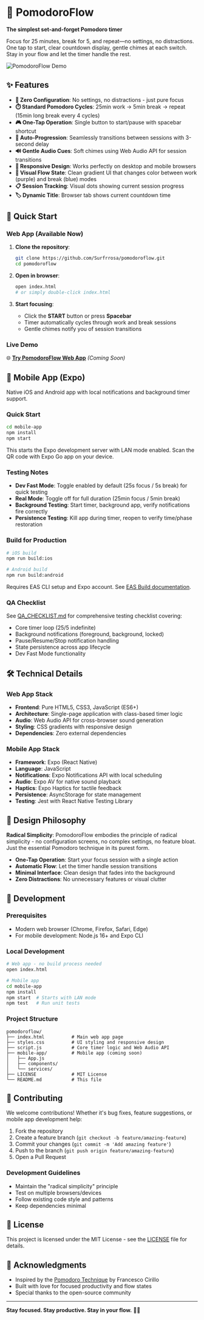 # 🍅 PomodoroFlow

**The simplest set-and-forget Pomodoro timer**

Focus for 25 minutes, break for 5, and repeat—no settings, no distractions. One tap to start, clear countdown display, gentle chimes at each switch. Stay in your flow and let the timer handle the rest.

![PomodoroFlow Demo](/home/ubuntu/screenshots/file_home_ubuntu_152852.png)

## ✨ Features

- **🎯 Zero Configuration**: No settings, no distractions - just pure focus
- **⏱️ Standard Pomodoro Cycles**: 25min work → 5min break → repeat (15min long break every 4 cycles)
- **🎮 One-Tap Operation**: Single button to start/pause with spacebar shortcut
- **🔄 Auto-Progression**: Seamlessly transitions between sessions with 3-second delay
- **🔊 Gentle Audio Cues**: Soft chimes using Web Audio API for session transitions
- **📱 Responsive Design**: Works perfectly on desktop and mobile browsers
- **🎨 Visual Flow State**: Clean gradient UI that changes color between work (purple) and break (blue) modes
- **📋 Session Tracking**: Visual dots showing current session progress
- **🏷️ Dynamic Title**: Browser tab shows current countdown time

## 🚀 Quick Start

### Web App (Available Now)

1. **Clone the repository**:
   ```bash
   git clone https://github.com/Surfrrosa/pomodoroflow.git
   cd pomodoroflow
   ```

2. **Open in browser**:
   ```bash
   open index.html
   # or simply double-click index.html
   ```

3. **Start focusing**:
   - Click the **START** button or press **Spacebar**
   - Timer automatically cycles through work and break sessions
   - Gentle chimes notify you of session transitions

### Live Demo

🌐 **[Try PomodoroFlow Web App](https://surfrrosa.github.io/pomodoroflow)** *(Coming Soon)*

## 📱 Mobile App (Expo)

Native iOS and Android app with local notifications and background timer support.

### Quick Start

```bash
cd mobile-app
npm install
npm start
```

This starts the Expo development server with LAN mode enabled. Scan the QR code with Expo Go app on your device.

### Testing Notes

- **Dev Fast Mode**: Toggle enabled by default (25s focus / 5s break) for quick testing
- **Real Mode**: Toggle off for full duration (25min focus / 5min break)
- **Background Testing**: Start timer, background app, verify notifications fire correctly
- **Persistence Testing**: Kill app during timer, reopen to verify time/phase restoration

### Build for Production

```bash
# iOS build
npm run build:ios

# Android build  
npm run build:android
```

Requires EAS CLI setup and Expo account. See [EAS Build documentation](https://docs.expo.dev/build/introduction/).

### QA Checklist

See [QA_CHECKLIST.md](QA_CHECKLIST.md) for comprehensive testing checklist covering:
- Core timer loop (25/5 indefinite)
- Background notifications (foreground, background, locked)
- Pause/Resume/Stop notification handling
- State persistence across app lifecycle
- Dev Fast Mode functionality

## 🛠️ Technical Details

### Web App Stack
- **Frontend**: Pure HTML5, CSS3, JavaScript (ES6+)
- **Architecture**: Single-page application with class-based timer logic
- **Audio**: Web Audio API for cross-browser sound generation
- **Styling**: CSS gradients with responsive design
- **Dependencies**: Zero external dependencies

### Mobile App Stack
- **Framework**: Expo (React Native)
- **Language**: JavaScript
- **Notifications**: Expo Notifications API with local scheduling
- **Audio**: Expo AV for native sound playback
- **Haptics**: Expo Haptics for tactile feedback
- **Persistence**: AsyncStorage for state management
- **Testing**: Jest with React Native Testing Library

## 🎨 Design Philosophy

**Radical Simplicity**: PomodoroFlow embodies the principle of radical simplicity - no configuration screens, no complex settings, no feature bloat. Just the essential Pomodoro technique in its purest form.

- **One-Tap Operation**: Start your focus session with a single action
- **Automatic Flow**: Let the timer handle session transitions
- **Minimal Interface**: Clean design that fades into the background
- **Zero Distractions**: No unnecessary features or visual clutter

## 🔧 Development

### Prerequisites
- Modern web browser (Chrome, Firefox, Safari, Edge)
- For mobile development: Node.js 16+ and Expo CLI

### Local Development
```bash
# Web app - no build process needed
open index.html

# Mobile app
cd mobile-app
npm install
npm start  # Starts with LAN mode
npm test   # Run unit tests
```

### Project Structure
```
pomodoroflow/
├── index.html          # Main web app page
├── styles.css          # UI styling and responsive design
├── script.js           # Core timer logic and Web Audio API
├── mobile-app/         # Mobile app (coming soon)
│   ├── App.js
│   ├── components/
│   └── services/
├── LICENSE             # MIT License
└── README.md           # This file
```

## 🤝 Contributing

We welcome contributions! Whether it's bug fixes, feature suggestions, or mobile app development help:

1. Fork the repository
2. Create a feature branch (`git checkout -b feature/amazing-feature`)
3. Commit your changes (`git commit -m 'Add amazing feature'`)
4. Push to the branch (`git push origin feature/amazing-feature`)
5. Open a Pull Request

### Development Guidelines
- Maintain the "radical simplicity" principle
- Test on multiple browsers/devices
- Follow existing code style and patterns
- Keep dependencies minimal

## 📄 License

This project is licensed under the MIT License - see the [LICENSE](LICENSE) file for details.

## 🙏 Acknowledgments

- Inspired by the [Pomodoro Technique](https://francescocirillo.com/pages/pomodoro-technique) by Francesco Cirillo
- Built with love for focused productivity and flow states
- Special thanks to the open-source community

---

**Stay focused. Stay productive. Stay in your flow.** 🍅✨          
